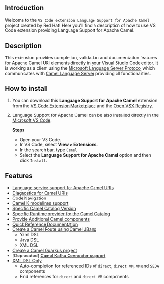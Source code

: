 ## Introduction

Welcome to the `VS Code extension Language Support for Apache Camel` project created by Red Hat! Here you'll find a description of how to use VS Code extension providing Language Support for Apache Camel.

## Description

This extension provides completion, validation and documentation features for Apache Camel URI elements directly in your Visual Studio Code editor. It is working as a client using the [Microsoft Language Server Protocol](https://microsoft.github.io/language-server-protocol/) which communicates with [Camel Language Server](https://github.com/camel-tooling/camel-language-server) providing all functionalities.

## How to install

1. You can download this **Language Support for Apache Camel** extension from the [VS Code Extension Marketplace](https://marketplace.visualstudio.com/items?itemName=redhat.vscode-apache-camel) and the [Open VSX Registry](https://open-vsx.org/extension/redhat/vscode-apache-camel).
2. Language Support for Apache Camel can be also installed directly in the [Microsoft VS Code](https://code.visualstudio.com/).

    **Steps**
    - Open your VS Code.
    - In VS Code, select **View > Extensions**.
    - In the search bar, type `Camel`
    - Select the **Language Support for Apache Camel** option and then click `Install`.

## Features

- [Language service support for Apache Camel URIs](./content/camel-uris.md)
- [Diagnostics for Camel URIs](./content/diagnostics.md)
- [Code Navigation](./content/navigation.md)
- [Camel K modelines support](./content/camelk.md)
- [Specific Camel Catalog Version](./content/other.md#specific-camel-catalog)
- [Specific Runtime provider for the Camel Catalog](./content/other.md#specific-runtime-provider)
- [Provide Additional Camel components](./content/other.md#additional-camel-components)
- [Quick Reference Documentation](./content/other.md#quick-reference-documentation)
- [Create a Camel Route using Camel JBang](./content/commands.md#create-a-camel-route-using-camel-jbang)
  - Yaml DSL
  - Java DSL
  - XML DSL
- [Create a Camel Quarkus project](./content/commands.md#create-a-camel-quarkus-project-using-camel-jbang-export)
- [Deprecated] [Camel Kafka Connector support](./content/kafka.md)
- [XML DSL Only](./content/xml-dsl-only.md)
  - Auto-completion for referenced IDs of `direct`, `direct VM`, `VM` and `SEDA` components
  - Find references for `direct` and `direct VM` components
